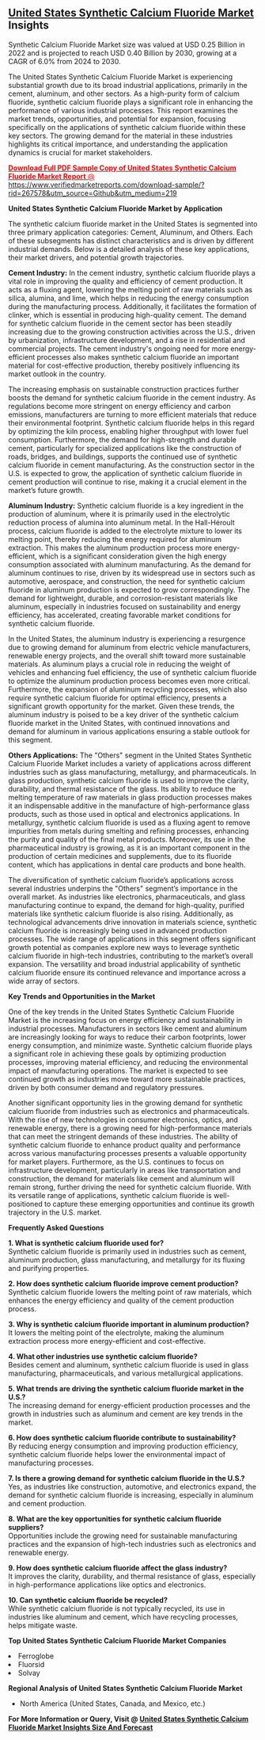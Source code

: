 <h2><a href="https://www.verifiedmarketreports.com/download-sample/?rid=267578&amp;utm_source=Github&amp;utm_medium=219" target="_blank">United States Synthetic Calcium Fluoride Market</a> Insights</h2><p>Synthetic Calcium Fluoride Market size was valued at USD 0.25 Billion in 2022 and is projected to reach USD 0.40 Billion by 2030, growing at a CAGR of 6.0% from 2024 to 2030.</p><p><p>The United States Synthetic Calcium Fluoride Market is experiencing substantial growth due to its broad industrial applications, primarily in the cement, aluminum, and other sectors. As a high-purity form of calcium fluoride, synthetic calcium fluoride plays a significant role in enhancing the performance of various industrial processes. This report examines the market trends, opportunities, and potential for expansion, focusing specifically on the applications of synthetic calcium fluoride within these key sectors. The growing demand for the material in these industries highlights its critical importance, and understanding the application dynamics is crucial for market stakeholders. <a href="#"><p><span class=""><span style="color: #ff0000;"><strong>Download Full PDF Sample Copy of United States Synthetic Calcium Fluoride Market Report</strong> @ </span><a href="https://www.verifiedmarketreports.com/download-sample/?rid=267578&amp;utm_source=Github&amp;utm_medium=219" target="_blank">https://www.verifiedmarketreports.com/download-sample/?rid=267578&amp;utm_source=Github&amp;utm_medium=219</a></span></p></a></p> <p><strong>United States Synthetic Calcium Fluoride Market by Application</strong></p> <p>The synthetic calcium fluoride market in the United States is segmented into three primary application categories: Cement, Aluminum, and Others. Each of these subsegments has distinct characteristics and is driven by different industrial demands. Below is a detailed analysis of these key applications, their market drivers, and potential growth trajectories.</p> <p><strong>Cement Industry:</strong> In the cement industry, synthetic calcium fluoride plays a vital role in improving the quality and efficiency of cement production. It acts as a fluxing agent, lowering the melting point of raw materials such as silica, alumina, and lime, which helps in reducing the energy consumption during the manufacturing process. Additionally, it facilitates the formation of clinker, which is essential in producing high-quality cement. The demand for synthetic calcium fluoride in the cement sector has been steadily increasing due to the growing construction activities across the U.S., driven by urbanization, infrastructure development, and a rise in residential and commercial projects. The cement industry's ongoing need for more energy-efficient processes also makes synthetic calcium fluoride an important material for cost-effective production, thereby positively influencing its market outlook in the country. <p>The increasing emphasis on sustainable construction practices further boosts the demand for synthetic calcium fluoride in the cement industry. As regulations become more stringent on energy efficiency and carbon emissions, manufacturers are turning to more efficient materials that reduce their environmental footprint. Synthetic calcium fluoride helps in this regard by optimizing the kiln process, enabling higher throughput with lower fuel consumption. Furthermore, the demand for high-strength and durable cement, particularly for specialized applications like the construction of roads, bridges, and buildings, supports the continued use of synthetic calcium fluoride in cement manufacturing. As the construction sector in the U.S. is expected to grow, the application of synthetic calcium fluoride in cement production will continue to rise, making it a crucial element in the market’s future growth. <p><strong>Aluminum Industry:</strong> Synthetic calcium fluoride is a key ingredient in the production of aluminum, where it is primarily used in the electrolytic reduction process of alumina into aluminum metal. In the Hall-Héroult process, calcium fluoride is added to the electrolyte mixture to lower its melting point, thereby reducing the energy required for aluminum extraction. This makes the aluminum production process more energy-efficient, which is a significant consideration given the high energy consumption associated with aluminum manufacturing. As the demand for aluminum continues to rise, driven by its widespread use in sectors such as automotive, aerospace, and construction, the need for synthetic calcium fluoride in aluminum production is expected to grow correspondingly. The demand for lightweight, durable, and corrosion-resistant materials like aluminum, especially in industries focused on sustainability and energy efficiency, has accelerated, creating favorable market conditions for synthetic calcium fluoride. <p>In the United States, the aluminum industry is experiencing a resurgence due to growing demand for aluminum from electric vehicle manufacturers, renewable energy projects, and the overall shift toward more sustainable materials. As aluminum plays a crucial role in reducing the weight of vehicles and enhancing fuel efficiency, the use of synthetic calcium fluoride to optimize the aluminum production process becomes even more critical. Furthermore, the expansion of aluminum recycling processes, which also require synthetic calcium fluoride for optimal efficiency, presents a significant growth opportunity for the market. Given these trends, the aluminum industry is poised to be a key driver of the synthetic calcium fluoride market in the United States, with continued innovations and demand for aluminum in various applications ensuring a stable outlook for this segment. <p><strong>Others Applications:</strong> The "Others" segment in the United States Synthetic Calcium Fluoride Market includes a variety of applications across different industries such as glass manufacturing, metallurgy, and pharmaceuticals. In glass production, synthetic calcium fluoride is used to improve the clarity, durability, and thermal resistance of the glass. Its ability to reduce the melting temperature of raw materials in glass production processes makes it an indispensable additive in the manufacture of high-performance glass products, such as those used in optical and electronics applications. In metallurgy, synthetic calcium fluoride is used as a fluxing agent to remove impurities from metals during smelting and refining processes, enhancing the purity and quality of the final metal products. Moreover, its use in the pharmaceutical industry is growing, as it is an important component in the production of certain medicines and supplements, due to its fluoride content, which has applications in dental care products and bone health. <p>The diversification of synthetic calcium fluoride’s applications across several industries underpins the "Others" segment’s importance in the overall market. As industries like electronics, pharmaceuticals, and glass manufacturing continue to expand, the demand for high-quality, purified materials like synthetic calcium fluoride is also rising. Additionally, as technological advancements drive innovation in materials science, synthetic calcium fluoride is increasingly being used in advanced production processes. The wide range of applications in this segment offers significant growth potential as companies explore new ways to leverage synthetic calcium fluoride in high-tech industries, contributing to the market’s overall expansion. The versatility and broad industrial applicability of synthetic calcium fluoride ensure its continued relevance and importance across a wide array of sectors. <p><strong>Key Trends and Opportunities in the Market</strong></p> <p>One of the key trends in the United States Synthetic Calcium Fluoride Market is the increasing focus on energy efficiency and sustainability in industrial processes. Manufacturers in sectors like cement and aluminum are increasingly looking for ways to reduce their carbon footprints, lower energy consumption, and minimize waste. Synthetic calcium fluoride plays a significant role in achieving these goals by optimizing production processes, improving material efficiency, and reducing the environmental impact of manufacturing operations. The market is expected to see continued growth as industries move toward more sustainable practices, driven by both consumer demand and regulatory pressures.</p> <p>Another significant opportunity lies in the growing demand for synthetic calcium fluoride from industries such as electronics and pharmaceuticals. With the rise of new technologies in consumer electronics, optics, and renewable energy, there is a growing need for high-performance materials that can meet the stringent demands of these industries. The ability of synthetic calcium fluoride to enhance product quality and performance across various manufacturing processes presents a valuable opportunity for market players. Furthermore, as the U.S. continues to focus on infrastructure development, particularly in areas like transportation and construction, the demand for materials like cement and aluminum will remain strong, further driving the need for synthetic calcium fluoride. With its versatile range of applications, synthetic calcium fluoride is well-positioned to capture these emerging opportunities and continue its growth trajectory in the U.S. market. <p><strong>Frequently Asked Questions</strong></p> <p><strong>1. What is synthetic calcium fluoride used for?</strong><br>Synthetic calcium fluoride is primarily used in industries such as cement, aluminum production, glass manufacturing, and metallurgy for its fluxing and purifying properties.</p> <p><strong>2. How does synthetic calcium fluoride improve cement production?</strong><br>Synthetic calcium fluoride lowers the melting point of raw materials, which enhances the energy efficiency and quality of the cement production process.</p> <p><strong>3. Why is synthetic calcium fluoride important in aluminum production?</strong><br>It lowers the melting point of the electrolyte, making the aluminum extraction process more energy-efficient and cost-effective.</p> <p><strong>4. What other industries use synthetic calcium fluoride?</strong><br>Besides cement and aluminum, synthetic calcium fluoride is used in glass manufacturing, pharmaceuticals, and various metallurgical applications.</p> <p><strong>5. What trends are driving the synthetic calcium fluoride market in the U.S.?</strong><br>The increasing demand for energy-efficient production processes and the growth in industries such as aluminum and cement are key trends in the market.</p> <p><strong>6. How does synthetic calcium fluoride contribute to sustainability?</strong><br>By reducing energy consumption and improving production efficiency, synthetic calcium fluoride helps lower the environmental impact of manufacturing processes.</p> <p><strong>7. Is there a growing demand for synthetic calcium fluoride in the U.S.?</strong><br>Yes, as industries like construction, automotive, and electronics expand, the demand for synthetic calcium fluoride is increasing, especially in aluminum and cement production.</p> <p><strong>8. What are the key opportunities for synthetic calcium fluoride suppliers?</strong><br>Opportunities include the growing need for sustainable manufacturing practices and the expansion of high-tech industries such as electronics and renewable energy.</p> <p><strong>9. How does synthetic calcium fluoride affect the glass industry?</strong><br>It improves the clarity, durability, and thermal resistance of glass, especially in high-performance applications like optics and electronics.</p> <p><strong>10. Can synthetic calcium fluoride be recycled?</strong><br>While synthetic calcium fluoride is not typically recycled, its use in industries like aluminum and cement, which have recycling processes, helps mitigate waste.</p></p><p><strong>Top United States Synthetic Calcium Fluoride Market Companies</strong></p><div data-test-id=""><p><li>Ferroglobe</li><li> Fluorsid</li><li> Solvay</li></p><div><strong>Regional Analysis of&nbsp;United States Synthetic Calcium Fluoride Market</strong></div><ul><li dir="ltr"><p dir="ltr">North America&nbsp;(United States, Canada, and Mexico, etc.)</p></li></ul><p><strong>For More Information or Query, Visit @&nbsp;</strong><strong><a href="https://www.verifiedmarketreports.com/product/synthetic-calcium-fluoride-market/?utm_source=Github&amp;utm_medium=219" target="_blank">United States Synthetic Calcium Fluoride Market Insights Size And Forecast</a></strong></p></div>

